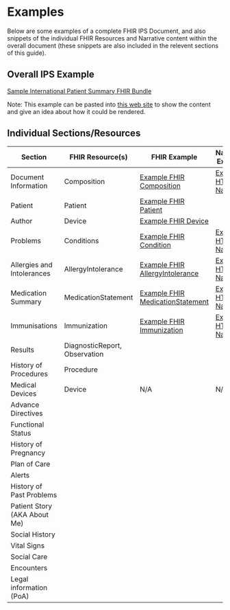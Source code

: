 # Examples

Below are some examples of a complete FHIR IPS Document, and also snippets of the individual FHIR Resources and Narrative content within the overall document (these snippets are also included in the relevent sections of this guide).

## Overall IPS Example

[Sample International Patient Summary FHIR Bundle](Examples/SCRSummary.json)

Note: This example can be pasted into [this web site](https://www.ipsviewer.com/) to show the content and give an idea about how it could be rendered.

## Individual Sections/Resources

|Section | FHIR Resource(s)  | FHIR Example | Narrative Example |
|--------|-----------|--------------|-------------------|
| Document Information | Composition | [Example FHIR Composition](Examples/Composition.json) | [Example HTML Narrative](https://html-preview.github.io/?url=https://github.com/ahatherly-gn/NHS-SCR-IPS/blob/main/Examples/Narrative-Composition.html)
| Patient | Patient | [Example FHIR Patient](Examples/Patient.json) | |
| Author | Device | [Example FHIR Device](Examples/Author-Device.json) | |
| Problems | Conditions | [Example FHIR Condition](Examples/Condition.json) | [Example HTML Narrative](https://html-preview.github.io/?url=https://github.com/ahatherly-gn/NHS-SCR-IPS/blob/main/Examples/Narrative-Problems.html) |
| Allergies and Intolerances | AllergyIntolerance | [Example FHIR AllergyIntolerance](Examples/AllergyIntolerance.json) | [Example HTML Narrative](https://html-preview.github.io/?url=https://github.com/ahatherly-gn/NHS-SCR-IPS/blob/main/Examples/Narrative-Allergies.html) |
| Medication Summary | MedicationStatement | [Example FHIR MedicationStatement](Examples/MedicationStatement.json) | [Example HTML Narrative](https://html-preview.github.io/?url=https://github.com/ahatherly-gn/NHS-SCR-IPS/blob/main/Examples/Narrative-Medications.html) |
| Immunisations | Immunization | [Example FHIR Immunization](Examples/Immunization.json) | [Example HTML Narrative](https://html-preview.github.io/?url=https://github.com/ahatherly-gn/NHS-SCR-IPS/blob/main/Examples/Narrative-Immunisations.html) |
| Results | DiagnosticReport, Observation | | |
| History of Procedures | Procedure | | |
| Medical Devices | Device | N/A | N/A |
| Advance Directives | | | |
| Functional Status | | | |
| History of Pregnancy  | | | |
| Plan of Care | | | |
| Alerts | | | |
| History of Past Problems | | | |
| Patient Story (AKA About Me) | | | |
| Social History | | | |
| Vital Signs | | | |
| Social Care | | | |
| Encounters | | | |
| Legal information (PoA) | | | |
